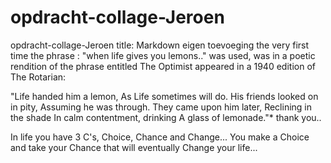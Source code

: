 # opdracht-collage-Jeroen
opdracht-collage-Jeroen
title: Markdown
eigen toevoeging
the very first time the phrase : "when life gives you lemons.." was used, was in a poetic rendition of the phrase entitled The Optimist appeared in a 1940 edition of The Rotarian:

"Life handed him a lemon, As Life sometimes will do. His friends looked on in pity, Assuming he was through. They came upon him later, Reclining in the shade In calm contentment, drinking A glass of lemonade."*
thank you..

In life you have 3 C's, Choice, Chance and Change...
You make a Choice and take your Chance that will eventually Change your life...
